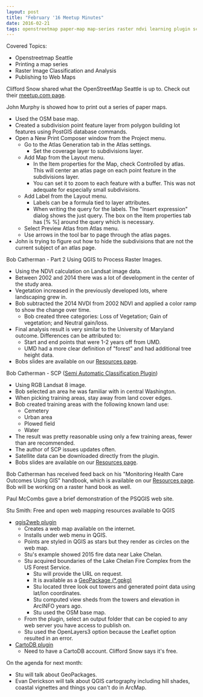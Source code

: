 ```yaml
---
layout: post
title: "February '16 Meetup Minutes"
date: 2016-02-21
tags: openstreetmap paper-map map-series raster ndvi learning plugin scp web-map geopackage
---
```


Covered Topics:
* Openstreetmap Seattle
* Printing a map series
* Raster Image Classification and  Analysis
* Publishing to Web Maps

Clifford Snow shared what the OpenStreetMap Seattle is up to. Check out their [meetup.com page](http://www.meetup.com/OpenStreetMap-Seattle/).

John Murphy is showed how to print out a series of paper maps.

* Used the OSM base map.
* Created a subdivision point feature layer from polygon building lot features using PostGIS database commands.
* Open a New Print Composer window from the Project menu.
    * Go to the Atlas Generation tab in the Atlas settings.
        * Set the coverage layer to subdivisions layer.
    * Add Map from the Layout menu.
        * In the Item properties for the Map, check Controlled by atlas. This will center an atlas page on each point feature in the subdivisions layer.
        * You can set it to zoom to each feature with a buffer. This was not adequate for especially small subdivisions.
    * Add Label from the Layout menu.
        * Labels can be a formula tied to layer attributes.
        * When writing the query for the labels. The "Insert expression" dialog shows the just query. The box on the Item properties tab has [% %] around the query which is necessary. 
    * Select Preview Atlas from Atlas menu.
    * Use arrows in the tool bar to page through the atlas pages.
* John is trying to figure out how to hide the subdivisions that are not the current subject of an atlas page.

Bob Catherman - Part 2 Using QGIS to Process Raster Images.

* Using the NDVI calculation on Landsat image data.
* Between 2002 and 2014 there was a lot of development in the center of the study area.
* Vegetation increased in the previously developed lots, where landscaping grew in.
* Bob subtracted the 2014 NVDI from 2002 NDVI and applied a color ramp to show the change over time.
    * Bob created three categories: Loss of Vegetation; Gain of vegetation; and Neutral gain/loss.
* Final analysis result is very similar to the University of Maryland outcome. Differences can be attributed to:
    * Start and end points that were 1-2 years off from UMD.
    * UMD had a more clear definition of "forest" and had additional tree height data.
* Bobs slides are available on our [Resources page](http://psqgis.org/resources.html).

Bob Catherman - SCP ([Semi Automatic Classification Plugin](http://fromgistors.blogspot.com/p/semi-automatic-classification-plugin.html))

* Using RGB Landsat 8 image.
* Bob selected an area he was familiar with in central Washington.
* When picking training areas, stay away from land cover edges.
* Bob created training areas with the following known land use:
    * Cemetery
    * Urban area
    * Plowed field
    * Water
* The result was pretty reasonable using only a few training areas, fewer than are recommended.
* The author of SCP issues updates often.
* Satellite data can be downloaded directly from the plugin.
* Bobs slides are available on our [Resources page](http://psqgis.org/resources.html).

Bob Catherman has received feed back on his &quot;Monitoring Health Care Outcomes Using GIS&quot; handbook, which is available on our [Resources page](http://psqgis.org/resources.html). Bob will be working on a raster hand book as well.

Paul McCombs gave a brief demonstration of the PSQGIS web site.

Stu Smith: Free and open web mapping resources available to QGIS

* [qgis2web plugin](https://plugins.qgis.org/plugins/qgis2web/)
    * Creates a web map available on the internet.
    * Installs under web menu in QGIS.
    * Points are styled in QGIS as stars but they render as circles on the web map.
    * Stu's example showed 2015 fire data near Lake Chelan.
    * Stu acquired boundaries of the Lake Chelan Fire Complex from the US Forest Service.
        * Stu will provide the URL on request.
        * It is available as a [GeoPackage (*.gpkg)](http://www.geopackage.org/)
        * Stu located three look out towers and generated point data using lat/lon coordinates.
        * Stu computed view sheds from the towers and elevation in ArcINFO years ago.
        * Stu used the OSM base map.
    * From the plugin, select an output folder that can be copied to any web server you have access to publish on.
    * Stu used the OpenLayers3 option because the Leaflet option resulted in an error.
* [CartoDB plugin](https://plugins.qgis.org/plugins/QgisCartoDB/)
    * Need to have a CartoDB account. Clifford Snow says it's free.

On the agenda for next month:

* Stu will talk about GeoPackages.
* Evan Derickson will talk about QGIS cartography including hill shades, coastal vignettes and things you can't do in ArcMap.
